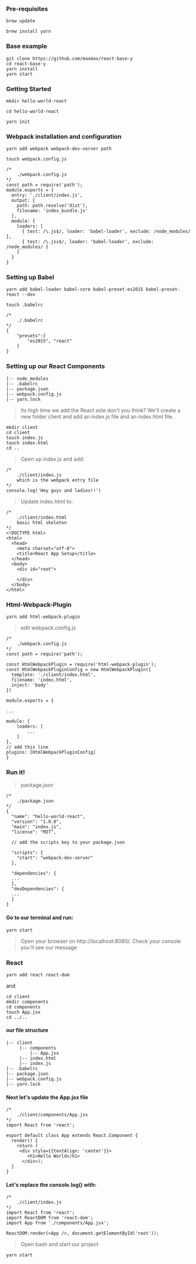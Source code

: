 ### Pre-requisites

```
brew update

brew install yarn
```

### Base example

```
git clone https://github.com/maxmax/react-base-y
cd react-base-y
yarn install
yarn start
```

### Getting Started

```
mkdir hello-world-react

cd hello-world-react

yarn init
```

### Webpack installation and configuration

```
yarn add webpack webpack-dev-server path

touch webpack.config.js
```

```
/*
    ./webpack.config.js
*/
const path = require('path');
module.exports = {
  entry: './client/index.js',
  output: {
    path: path.resolve('dist'),
    filename: 'index_bundle.js'
  },
  module: {
    loaders: [
      { test: /\.js$/, loader: 'babel-loader', exclude: /node_modules/ },
      { test: /\.jsx$/, loader: 'babel-loader', exclude: /node_modules/ }
    ]
  }
}
```


### Setting up Babel

```
yarn add babel-loader babel-core babel-preset-es2015 babel-preset-react --dev

touch .babelrc
```

```
/*
    ./.babelrc
*/  
{
    "presets":[
        "es2015", "react"
    ]
}
```

### Setting up our React Components

```
|-- node_modules
|-- .babelrc
|-- package.json
|-- webpack.config.js
|-- yarn.lock
```

> Its high time we add the React side don't you think? We'll create a new folder client and add an index.js file and an index.html file.

```
mkdir client
cd client
touch index.js
touch index.html
cd ..
```

> Open up index.js and add:

```
/*
    ./client/index.js
    which is the webpack entry file
*/
console.log('Hey guys and ladies!!')
```
> Update index.html to:

```
/*
    ./client/index.html
    basic html skeleton
*/
<!DOCTYPE html>
<html>
  <head>
    <meta charset="utf-8">
    <title>React App Setup</title>
  </head>
  <body>
    <div id="root">

    </div>
  </body>
</html>
```

### Html-Webpack-Plugin

```
yarn add html-webpack-plugin
```

> edit webpack.config.js

```
/*
    ./webpack.config.js
*/
const path = require('path');

const HtmlWebpackPlugin = require('html-webpack-plugin');
const HtmlWebpackPluginConfig = new HtmlWebpackPlugin({
  template: './client/index.html',
  filename: 'index.html',
  inject: 'body'
})

module.exports = {

...

module: {
    loaders: [
        ...
    ]
},
// add this line
plugins: [HtmlWebpackPluginConfig]
}
```

### Run it!

> package.json

```
/*
    ./package.json
*/
{
  "name": "hello-world-react",
  "version": "1.0.0",
  "main": "index.js",
  "license": "MIT",

  // add the scripts key to your package.json

  "scripts": {
    "start": "webpack-dev-server"
  },

  "dependencies": {
  ...
  },
  "devDependencies": {
  ...
  }
}
```

#### Go to our terminal and run:

```
yarn start
```

> Open your browser on http://localhost:8080/. Check your console you'll see our message

### React

```
yarn add react react-dom
```

and

```
cd client
mkdir components
cd components
touch App.jsx
cd ../..
```

#### our file structure

```
|-- client
     |-- components
         |-- App.jsx
     |-- index.html
     |-- index.js
|-- .babelrc
|-- package.json
|-- webpack.config.js
|-- yarn.lock
```

#### Next let's update the App.jsx file

```
/*
    ./client/components/App.jsx
*/
import React from 'react';

export default class App extends React.Component {
  render() {
    return (
     <div style={{textAlign: 'center'}}>
        <h1>Hello World</h1>
      </div>);
  }
}
```

#### Let's replace the console.log() with:

```
/*
    ./client/index.js
*/
import React from 'react';
import ReactDOM from 'react-dom';
import App from './components/App.jsx';

ReactDOM.render(<App />, document.getElementById('root'));
```

> Open bash and start our project

```
yarn start
```
